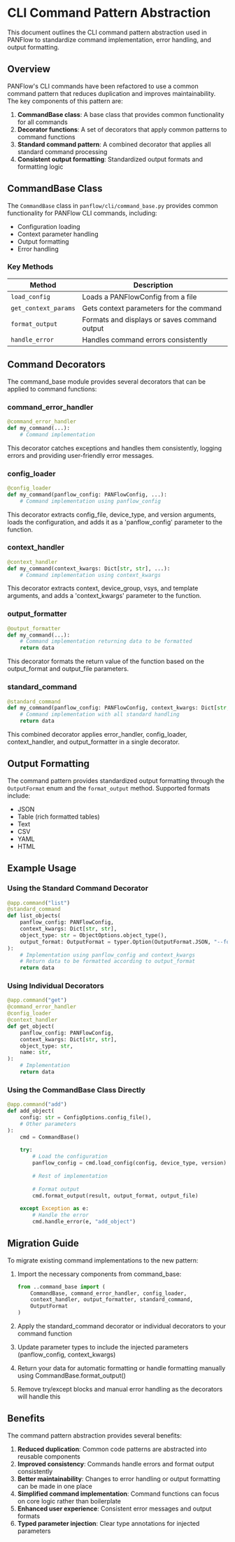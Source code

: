 # CLI Command Pattern Abstraction

This document outlines the CLI command pattern abstraction used in PANFlow to standardize command implementation, error handling, and output formatting.

## Overview

PANFlow's CLI commands have been refactored to use a common command pattern that reduces duplication and improves maintainability. The key components of this pattern are:

1. **CommandBase class**: A base class that provides common functionality for all commands
2. **Decorator functions**: A set of decorators that apply common patterns to command functions
3. **Standard command pattern**: A combined decorator that applies all standard command processing
4. **Consistent output formatting**: Standardized output formats and formatting logic

## CommandBase Class

The `CommandBase` class in `panflow/cli/command_base.py` provides common functionality for PANFlow CLI commands, including:

- Configuration loading
- Context parameter handling
- Output formatting
- Error handling

### Key Methods

| Method | Description |
|--------|-------------|
| `load_config` | Loads a PANFlowConfig from a file |
| `get_context_params` | Gets context parameters for the command |
| `format_output` | Formats and displays or saves command output |
| `handle_error` | Handles command errors consistently |

## Command Decorators

The command_base module provides several decorators that can be applied to command functions:

### command_error_handler

```python
@command_error_handler
def my_command(...):
    # Command implementation
```

This decorator catches exceptions and handles them consistently, logging errors and providing user-friendly error messages.

### config_loader

```python
@config_loader
def my_command(panflow_config: PANFlowConfig, ...):
    # Command implementation using panflow_config
```

This decorator extracts config_file, device_type, and version arguments, loads the configuration, and adds it as a 'panflow_config' parameter to the function.

### context_handler

```python
@context_handler
def my_command(context_kwargs: Dict[str, str], ...):
    # Command implementation using context_kwargs
```

This decorator extracts context, device_group, vsys, and template arguments, and adds a 'context_kwargs' parameter to the function.

### output_formatter

```python
@output_formatter
def my_command(...):
    # Command implementation returning data to be formatted
    return data
```

This decorator formats the return value of the function based on the output_format and output_file parameters.

### standard_command

```python
@standard_command
def my_command(panflow_config: PANFlowConfig, context_kwargs: Dict[str, str], ...):
    # Command implementation with all standard handling
    return data
```

This combined decorator applies error_handler, config_loader, context_handler, and output_formatter in a single decorator.

## Output Formatting

The command pattern provides standardized output formatting through the `OutputFormat` enum and the `format_output` method. Supported formats include:

- JSON
- Table (rich formatted tables)
- Text
- CSV
- YAML
- HTML

## Example Usage

### Using the Standard Command Decorator

```python
@app.command("list")
@standard_command
def list_objects(
    panflow_config: PANFlowConfig,
    context_kwargs: Dict[str, str],
    object_type: str = ObjectOptions.object_type(),
    output_format: OutputFormat = typer.Option(OutputFormat.JSON, "--format", "-f"),
):
    # Implementation using panflow_config and context_kwargs
    # Return data to be formatted according to output_format
    return data
```

### Using Individual Decorators

```python
@app.command("get")
@command_error_handler
@config_loader
@context_handler
def get_object(
    panflow_config: PANFlowConfig,
    context_kwargs: Dict[str, str],
    object_type: str,
    name: str,
):
    # Implementation
    return data
```

### Using the CommandBase Class Directly

```python
@app.command("add")
def add_object(
    config: str = ConfigOptions.config_file(),
    # Other parameters
):
    cmd = CommandBase()
    
    try:
        # Load the configuration
        panflow_config = cmd.load_config(config, device_type, version)
        
        # Rest of implementation
        
        # Format output
        cmd.format_output(result, output_format, output_file)
        
    except Exception as e:
        # Handle the error
        cmd.handle_error(e, "add_object")
```

## Migration Guide

To migrate existing command implementations to the new pattern:

1. Import the necessary components from command_base:
   ```python
   from ..command_base import (
       CommandBase, command_error_handler, config_loader, 
       context_handler, output_formatter, standard_command,
       OutputFormat
   )
   ```

2. Apply the standard_command decorator or individual decorators to your command function

3. Update parameter types to include the injected parameters (panflow_config, context_kwargs)

4. Return your data for automatic formatting or handle formatting manually using CommandBase.format_output()

5. Remove try/except blocks and manual error handling as the decorators will handle this

## Benefits

The command pattern abstraction provides several benefits:

1. **Reduced duplication**: Common code patterns are abstracted into reusable components
2. **Improved consistency**: Commands handle errors and format output consistently
3. **Better maintainability**: Changes to error handling or output formatting can be made in one place
4. **Simplified command implementation**: Command functions can focus on core logic rather than boilerplate
5. **Enhanced user experience**: Consistent error messages and output formats
6. **Typed parameter injection**: Clear type annotations for injected parameters